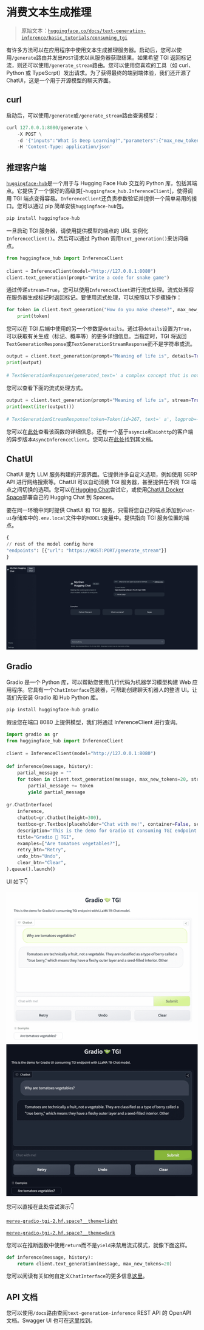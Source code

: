 # 消费文本生成推理

> 原始文本：[`huggingface.co/docs/text-generation-inference/basic_tutorials/consuming_tgi`](https://huggingface.co/docs/text-generation-inference/basic_tutorials/consuming_tgi)

有许多方法可以在应用程序中使用文本生成推理服务器。启动后，您可以使用`/generate`路由并发出`POST`请求以从服务器获取结果。如果希望 TGI 返回标记流，则还可以使用`/generate_stream`路由。您可以使用您喜欢的工具（如 curl、Python 或 TypeScrpt）发出请求。为了获得最终的端到端体验，我们还开源了 ChatUI，这是一个用于开源模型的聊天界面。

## curl

启动后，可以使用`/generate`或`/generate_stream`路由查询模型：

```py
curl 127.0.0.1:8080/generate \
    -X POST \
    -d '{"inputs":"What is Deep Learning?","parameters":{"max_new_tokens":20}}' \
    -H 'Content-Type: application/json'
```

## 推理客户端

[`huggingface-hub`](https://huggingface.co/docs/huggingface_hub/main/en/index)是一个用于与 Hugging Face Hub 交互的 Python 库，包括其端点。它提供了一个很好的高级类[`~huggingface_hub.InferenceClient`]，使得调用 TGI 端点变得容易。`InferenceClient`还负责参数验证并提供一个简单易用的接口。您可以通过 pip 简单安装`huggingface-hub`包。

```py
pip install huggingface-hub
```

一旦启动 TGI 服务器，请使用提供模型的端点的 URL 实例化`InferenceClient()`。然后可以通过 Python 调用`text_generation()`来访问端点。

```py
from huggingface_hub import InferenceClient

client = InferenceClient(model="http://127.0.0.1:8080")
client.text_generation(prompt="Write a code for snake game")
```

通过传递`stream=True`，您可以使用`InferenceClient`进行流式处理。流式处理将在服务器生成标记时返回标记。要使用流式处理，可以按照以下步骤操作：

```py
for token in client.text_generation("How do you make cheese?", max_new_tokens=12, stream=True):
    print(token)
```

您可以在 TGI 后端中使用的另一个参数是`details`。通过将`details`设置为`True`，可以获取有关生成（标记、概率等）的更多详细信息。当指定时，TGI 将返回`TextGenerationResponse`或`TextGenerationStreamResponse`而不是字符串或流。

```py
output = client.text_generation(prompt="Meaning of life is", details=True)
print(output)

# TextGenerationResponse(generated_text=' a complex concept that is not always clear to the individual. It is a concept that is not always', details=Details(finish_reason=<FinishReason.Length: 'length'>, generated_tokens=20, seed=None, prefill=[], tokens=[Token(id=267, text=' a', logprob=-2.0723474, special=False), Token(id=11235, text=' complex', logprob=-3.1272552, special=False), Token(id=17908, text=' concept', logprob=-1.3632495, special=False),..))
```

您可以查看下面的流式处理方式。

```py
output = client.text_generation(prompt="Meaning of life is", stream=True, details=True)
print(next(iter(output)))

# TextGenerationStreamResponse(token=Token(id=267, text=' a', logprob=-2.0723474, special=False), generated_text=None, details=None)
```

您可以在[此处](https://huggingface.co/docs/huggingface_hub/main/en/package_reference/inference_client#huggingface_hub.InferenceClient.text_generation)查看该函数的详细信息。还有一个基于`asyncio`和`aiohttp`的客户端的异步版本`AsyncInferenceClient`。您可以在[此处](https://huggingface.co/docs/huggingface_hub/package_reference/inference_client#huggingface_hub.AsyncInferenceClient)找到其文档。

## ChatUI

ChatUI 是为 LLM 服务构建的开源界面。它提供许多自定义选项，例如使用 SERP API 进行网络搜索等。ChatUI 可以自动消费 TGI 服务器，甚至提供在不同 TGI 端点之间切换的选项。您可以在[Hugging Chat](https://huggingface.co/chat/)尝试它，或使用[ChatUI Docker Space](https://huggingface.co/new-space?template=huggingchat/chat-ui-template)部署自己的 Hugging Chat 到 Spaces。

要在同一环境中同时提供 ChatUI 和 TGI 服务，只需将您自己的端点添加到`chat-ui`存储库中的`.env.local`文件中的`MODELS`变量中。提供指向 TGI 服务位置的端点。

```py
{
// rest of the model config here
"endpoints": [{"url": "https://HOST:PORT/generate_stream"}]
}
```

![ChatUI](img/ce268cbdae69aa7842502b673821bebb.png)

## Gradio

Gradio 是一个 Python 库，可以帮助您使用几行代码为机器学习模型构建 Web 应用程序。它具有一个`ChatInterface`包装器，可帮助创建聊天机器人的整洁 UI。让我们先安装 Gradio 和 Hub Python 库。

```py
pip install huggingface-hub gradio
```

假设您在端口 8080 上提供模型，我们将通过 InferenceClient 进行查询。

```py
import gradio as gr
from huggingface_hub import InferenceClient

client = InferenceClient(model="http://127.0.0.1:8080")

def inference(message, history):
    partial_message = ""
    for token in client.text_generation(message, max_new_tokens=20, stream=True):
        partial_message += token
        yield partial_message

gr.ChatInterface(
    inference,
    chatbot=gr.Chatbot(height=300),
    textbox=gr.Textbox(placeholder="Chat with me!", container=False, scale=7),
    description="This is the demo for Gradio UI consuming TGI endpoint with LLaMA 7B-Chat model.",
    title="Gradio 🤝 TGI",
    examples=["Are tomatoes vegetables?"],
    retry_btn="Retry",
    undo_btn="Undo",
    clear_btn="Clear",
).queue().launch()
```

UI 如下👇

![](img/145df95e03868e6e18c9588c0878b82a.png) ![](img/af0024df3a67614ca6a101e75f4cdb9c.png)

您可以直接在此处尝试演示👇

[`merve-gradio-tgi-2.hf.space?__theme=light`](https://merve-gradio-tgi-2.hf.space?__theme=light)

[`merve-gradio-tgi-2.hf.space?__theme=dark`](https://merve-gradio-tgi-2.hf.space?__theme=dark)

您可以在推断函数中使用`return`而不是`yield`来禁用流式模式，就像下面这样。

```py
def inference(message, history):
    return client.text_generation(message, max_new_tokens=20)
```

您可以阅读有关如何自定义`ChatInterface`的更多信息[这里](https://www.gradio.app/guides/creating-a-chatbot-fast)。

## API 文档

您可以使用`/docs`路由查阅`text-generation-inference` REST API 的 OpenAPI 文档。Swagger UI 也可在[这里](https://huggingface.github.io/text-generation-inference)找到。
